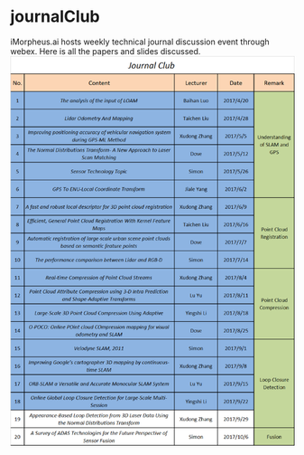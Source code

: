 # journalClub
iMorpheus.ai hosts weekly technical journal discussion event through webex. Here is all the papers and slides discussed.
![image](https://github.com/Donnnnng/journalClub/raw/master/Slides/Journal_Club_9-22.png)

